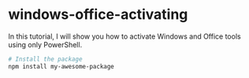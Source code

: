 # windows-office-activating
In this tutorial, I will show you how to activate Windows and Office tools using only PowerShell.

```bash
# Install the package
npm install my-awesome-package
